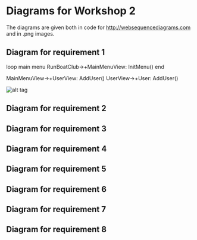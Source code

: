 # Diagrams for Workshop 2
The diagrams are given both in code for http://websequencediagrams.com and in .png images.

## Diagram for requirement 1
loop main menu
RunBoatClub->+MainMenuView: InitMenu()
end

MainMenuView->+UserView: AddUser()
UserView->+User: AddUser()

![alt tag](https://github.com/rr222cy/BoatClub-workshop2/blob/master/Diagrams/Requirement1.png)

## Diagram for requirement 2

## Diagram for requirement 3

## Diagram for requirement 4

## Diagram for requirement 5

## Diagram for requirement 6

## Diagram for requirement 7

## Diagram for requirement 8